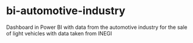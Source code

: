 # bi-automotive-industry
Dashboard in Power BI with data from the automotive industry for the sale of light vehicles with data taken from INEGI
